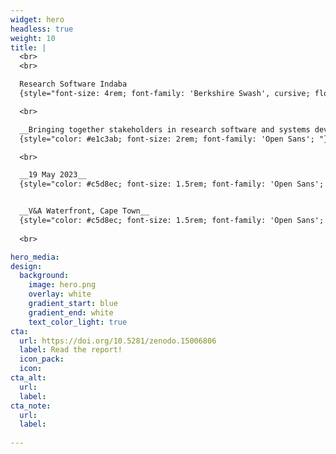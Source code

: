 ```yaml
---
widget: hero
headless: true
weight: 10
title: |
  <br>
  <br>

  Research Software Indaba 
  {style="font-size: 4rem; font-family: 'Berkshire Swash', cursive; float: center; "} 

  <br>

  __Bringing together stakeholders in research software and systems development__
  {style="color: #e1c3ab; font-size: 2rem; font-family: 'Open Sans'; "} 

  <br>

  __19 May 2023__
  {style="color: #c5d8ec; font-size: 1.5rem; font-family: 'Open Sans';  "} 


  __V&A Waterfront, Cape Town__
  {style="color: #c5d8ec; font-size: 1.5rem; font-family: 'Open Sans';  "} 
  
  <br>

hero_media: 
design:
  background:
    image: hero.png
    overlay: white
    gradient_start: blue
    gradient_end: white
    text_color_light: true
cta:
  url: https://doi.org/10.5281/zenodo.15006806
  label: Read the report!
  icon_pack: 
  icon: 
cta_alt:
  url: 
  label: 
cta_note:
  url:
  label: 
    
---
```


